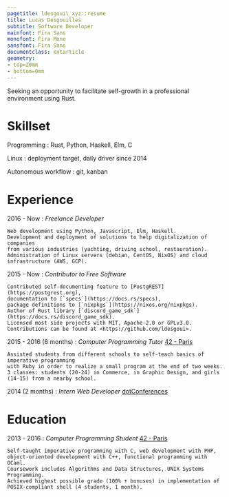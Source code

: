 ```yaml
---
pagetitle: ldesgoui\_xyz::resume
title: Lucas Desgouilles
subtitle: Software Developer
mainfont: Fira Sans
monofont: Fira Mono
sansfont: Fira Sans
documentclass: extarticle
geometry:
- top=20mm
- bottom=0mm
---
```


<div style="display: none">
-----
<ldesgoui@gmail.com> | <https://ldesgoui.xyz> | <https://github.com/ldesgoui>
-----
</div>


Seeking an opportunity to facilitate self-growth in a professional environment using Rust.


# Skillset

Programming
: Rust, Python, Haskell, Elm, C

Linux
: deployment target, daily driver since 2014

Autonomous workflow
: git, kanban


# Experience

2016 - Now
:   *Freelance Developer*

    Web development using Python, Javascript, Elm, Haskell.
    Development and deployment of solutions to help digitalization of companies
    from various industries (yachting, driving school, restauration).
    Administration of Linux servers (debian, CentOS, NixOS) and cloud infrastructure (AWS, GCP).

2015 - Now
:   *Contributor to Free Software*

    Contributed self-documenting feature to [PostgREST](https://postgrest.org),
    documentation to [`specs`](https://docs.rs/specs),
    package definitions to [`nixpkgs`](https://nixos.org/nixpkgs).
    Author of Rust library [`discord_game_sdk`](https://docs.rs/discord_game_sdk).
    Licensed most side projects with MIT, Apache-2.0 or GPLv3.0.
    Contributions can be found at <https://github.com/ldesgoui>.

2015 - 2016 (6 months)
:   *Computer Programming Tutor* [42 - Paris](https://42.fr)

    Assisted students from different schools to self-teach basics of imperative programming
    with Ruby in order to realize a small program at the end of two weeks.
    3 classes: students (20-24) in Commerce, in Graphic Design, and girls (14-15) from a nearby school.

2014 (2 months)
:   *Intern Web Developer* [dotConferences](https://www.dotconferences.com/)


# Education

2013 - 2016
:   *Computer Programming Student* [42 - Paris](https://42.fr)

    Self-taught imperative programming with C, web development with PHP,
    object-oriented development with C++, functional programming with OCaml.
    Coursework includes Algorithms and Data Structures, UNIX Systems Programming.
    Achieved highest possible grade (100% + bonuses) in implementation of
    POSIX-compliant shell (4 students, 1 month).
